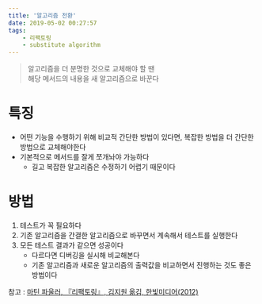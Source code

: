 ```yaml
---
title: '알고리즘 전환'
date: 2019-05-02 00:27:57
tags:
    - 리팩토링
    - substitute algorithm
---
```


> 알고리즘을 더 분명한 것으로 교체해야 할 땐  
> 해당 메서드의 내용을 새 알고리즘으로 바꾼다  

# 특징
- 어떤 기능을 수행하기 위해 비교적 간단한 방법이 있다면, 복잡한 방법을 더 간단한 방법으로 교체해야한다
- 기본적으로 메서드를 잘게 쪼개놔야 가능하다
    - 길고 복잡한 알고리즘은 수정하기 어렵기 때문이다

# 방법
1. 테스트가 꼭 필요하다
2. 기존 알고리즘을 간결한 알고리즘으로 바꾸면서 계속해서 테스트를 실행한다
3. 모든 테스트 결과가 같으면 성공이다
    - 다르다면 디버깅을 실시해 비교해본다
    - 기존 알고리즘과 새로운 알고리즘의 출력값을 비교하면서 진행하는 것도 좋은 방법이다

참고 : [마틴 파울러, 『리팩토링』, 김지원 옮김, 한빛미디어(2012)](http://www.kyobobook.co.kr/product/detailViewKor.laf?ejkGb=KOR&mallGb=KOR&barcode=9788979149715&orderClick=LAG&Kc=)

<!-- more -->
